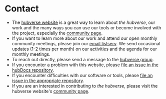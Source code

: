 # Contact

- The [hubverse website](https://hubverse.io/) is a great way to learn about _the hubverse_, our work and the many ways you can use our tools or become involved with the project, especially the [community page](https://hubverse.io/community/).
- If you want to learn more about our work and attend our open monthly community meetings, please join our [email listserv](https://groups.io/g/hubverse). We send occasional updates (1-2 times per month) on our activities and the agenda for our monthly meetings.
- To reach out directly, please send a message to the <a href="mailto:hubverse+owner@groups.io">hubverse group</a>.
- If you encounter a problem with this website, please [file an issue in the hubDocs repository](https://github.com/hubverse-org/hubDocs/issues).
- If you encounter difficulties with our software or tools, please [file an issue in the appropriate repository](https://hubverse.io/community/#file-issues).
- If you are an interested in contributing to _the hubverse_, please visit the hubverse website's [community page](https://hubverse.io/community/).

